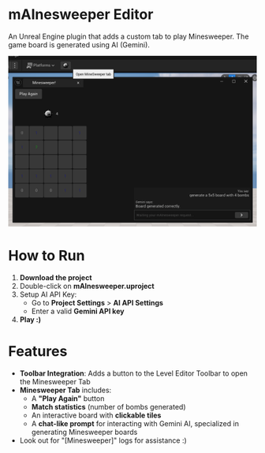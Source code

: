 # mAInesweeper Editor

An Unreal Engine plugin that adds a custom tab to play Minesweeper. The game board is generated using AI (Gemini).

![Minesweeper_Splash](Images/Minesweeper_Splash.png)

# How to Run

1. **Download the project**
2. Double-click on **mAInesweeper.uproject**
3. Setup AI API Key:
   - Go to **Project Settings** > **AI API Settings**
   - Enter a valid **Gemini API key**
4. **Play :)**

# Features

- **Toolbar Integration**: Adds a button to the Level Editor Toolbar to open the Minesweeper Tab
- **Minesweeper Tab** includes:
  - A **"Play Again"** button
  - **Match statistics** (number of bombs generated)
  - An interactive board with **clickable tiles**
  - A **chat-like prompt** for interacting with Gemini AI, specialized in generating Minesweeper boards
- Look out for "[Minesweeper]" logs for assistance :)